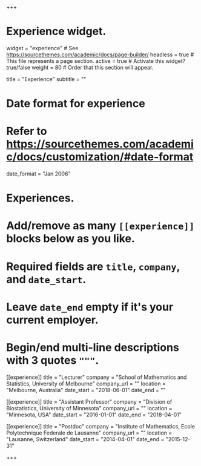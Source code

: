 +++
# Experience widget.
widget = "experience"  # See https://sourcethemes.com/academic/docs/page-builder/
headless = true  # This file represents a page section.
active = true  # Activate this widget? true/false
weight = 80  # Order that this section will appear.

title = "Experience"
subtitle = ""

# Date format for experience
#   Refer to https://sourcethemes.com/academic/docs/customization/#date-format
date_format = "Jan 2006"

# Experiences.
#   Add/remove as many `[[experience]]` blocks below as you like.
#   Required fields are `title`, `company`, and `date_start`.
#   Leave `date_end` empty if it's your current employer.
#   Begin/end multi-line descriptions with 3 quotes `"""`.
[[experience]]
  title = "Lecturer"
  company = "School of Mathematics and Statistics, University of Melbourne"
  company_url = ""
  location = "Melbourne, Australia"
  date_start = "2018-06-01"
  date_end = ""

[[experience]]
  title = "Assistant Professor"
  company = "Division of Biostatistics, University of Minnesota"
  company_url = ""
  location = "Minnesota, USA"
  date_start = "2016-01-01"
  date_end = "2018-04-01"

[[experience]]
  title = "Postdoc"
  company = "Institute of Mathematics, Ecole Polytechnique Federale de Lausanne"
  company_url = ""
  location = "Lausanne, Switzerland"
  date_start = "2014-04-01"
  date_end = "2015-12-31"

+++
